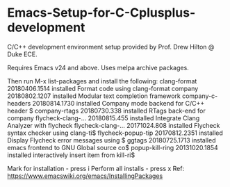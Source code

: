# Emacs-Setup-for-C-Cplusplus-development
C/C++ development environment setup provided by Prof. Drew Hilton @ Duke ECE.

Requires Emacs v24 and above.
Uses melpa archive packages.

Then run M-x list-packages and install the following:
  clang-format       20180406.1514 installed             Format code using clang-format
  company            20180802.1207 installed             Modular text completion framework
  company-c-headers  20180814.1730 installed             Company mode backend for C/C++ header $
  company-rtags      20180730.338  installed             RTags back-end for company
  flycheck-clang-... 20180815.455  installed             Integrate Clang Analyzer with flycheck
  flycheck-clang-... 20171024.808  installed             Flycheck syntax checker using clang-ti$
  flycheck-popup-tip 20170812.2351 installed             Display Flycheck error messages using $
  ggtags             20180725.1713 installed             emacs frontend to GNU Global source co$
  popup-kill-ring    20131020.1854 installed             interactively insert item from kill-ri$
  
Mark for installation - press i
Perform all installs - press x
Ref: https://www.emacswiki.org/emacs/InstallingPackages
